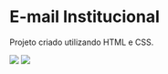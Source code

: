 <h1>E-mail Institucional</h1>

<p>Projeto criado utilizando HTML e CSS.</p> 

<div>
  <img src="https://img.shields.io/badge/HTML5-E34F26?style=for-the-badge&logo=html5&logoColor=white">
  <img src="https://img.shields.io/badge/CSS3-1572B6?style=for-the-badge&logo=css3&logoColor=white">
</div>
<br>
<div align="center">
  <!-- <img src="https://github.com/DanieleJacob/E-mail-marketing/blob/main/images/127.0.0.1_5500_E-mail-marketing_index.html(iPhone%206_7_8).png?raw=true" width= 250px>&nbsp;&nbsp;&nbsp;&nbsp;&nbsp;&nbsp;&nbsp;&nbsp;&nbsp;&nbsp;&nbsp;&nbsp;&nbsp;&nbsp;&nbsp;&nbsp;&nbsp;&nbsp;&nbsp;&nbsp;
  <img src="https://github.com/DanieleJacob/E-mail-marketing/blob/main/images/Captura%20de%20tela%202024-06-04%20100918.png?raw=true" width= 250px valign="top">
  &nbsp;&nbsp;&nbsp;&nbsp;&nbsp;&nbsp;&nbsp;&nbsp;&nbsp;&nbsp;&nbsp;&nbsp;&nbsp;&nbsp;&nbsp;&nbsp;&nbsp;&nbsp;&nbsp;&nbsp;
  <img src="https://github.com/DanieleJacob/E-mail-marketing/blob/main/images/Captura%20de%20tela%202024-06-04%20100946.png?raw=true" width= 250px valign="top"> -->
</div>



